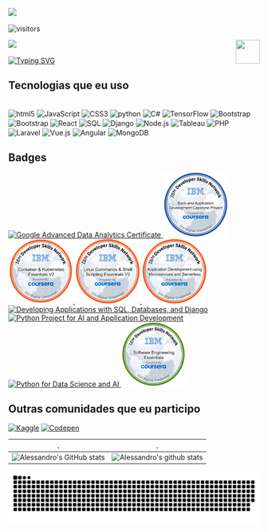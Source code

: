 ![](https://github.com/AlessandrodeAlmeida2/BEPb/blob/main/assets/Bottom_up.svg)

<!--   my-icons -->
<!--<p align="center">
    <a href="https://github.com/AlessandrodeAlmeida2/BEPb"><img src="https://img.shields.io/badge/status-updating-brightgreen.svg"></a>
    <a href="https://github.com/AlessandrodeAlmeida2/desafio-titanic-kaggle"><img src="https://img.shields.io/badge/Python-3.10-FF1493.svg"></a>
    <a href="https://github.com/AlessandrodeAlmeida2/graphs/contributors"><img src="https://img.shields.io/github/contributors/AlessandrodeAlmeida2/BEPb?color=blue"></a>
    <a href="https://github.com/AlessandrodeAlmeida2/stargazers"><img src="https://img.shields.io/github/stars/AlessandrodeAlmeida2/BEPb.svg?logo=github"></a>
    <a href="https://github.com/AlessandrodeAlmeida2/network/members"><img src="https://img.shields.io/github/forks/AlessandrodeAlmeida2/BEPb.svg?color=blue&logo=github"></a> 
    
    <img src="https://visitor-badge.laobi.icu/badge?page_id=AlessandrodeAlmeida2" alt="visitors"/>
 
    <a href="https://discord.gg/HHMs7Eg" target="blank">
<img src="https://img.shields.io/discord/735303195105951764?label=Join%20Community&logo=AlessandrodeAlmeida2&style=flat-square" alt="join discord community of github profile readme generator"/>
</a>-->
<img src="https://visitor-badge.laobi.icu/badge?page_id=AlessandrodeAlmeida2" alt="visitors"/>
</p>

<!--   my-header-img -->
![](https://github.com/AlessandrodeAlmeida2/BEPb/blob/main/src/header_.png)
<a href="https://www.python.org/"><img src="https://upload.wikimedia.org/wikipedia/commons/c/c3/Python-logo-notext.svg" align="right" height="48" width="48" ></a>

<!--   my-ticker -->    
[![Typing SVG](https://readme-typing-svg.herokuapp.com?color=%2336BCF7&center=true&vCenter=true&width=600&lines=Hi+there+👋,+I+am+Alessandro+de+Almeida;+Welcome+to+My+Profile!;I'm+student+of+data+science+and+a+developer;Always+learning+new+things+;Machine+learning+enthusiast+;Kaggle+community+member)](https://git.io/typing-svg)

<!--   GitHub stats graph -->
<!-- ### 📈 GitHub Activity Graph:
[![Alessandro's github activity graph](https://github-readme-activity-graph.cyclic.app/graph?username=AlessandrodeAlmeida2&theme=github-compact)](https://github.com/AlessandrodeAlmeida2/BEPb/github-readme-activity-graph) -->

## Tecnologias que eu uso
<div style="display: inline_block"><br/>
  <img align="center" alt="html5" src="https://img.shields.io/badge/HTML5-E34F26?style=for-the-badge&logo=html5&logoColor=white"/>
  <img align="center" alt="JavaScript" src="https://img.shields.io/badge/JavaScript-323330?style=for-the-badge&logo=javascript&logoColor=F7DF1E"/>
  <img align="center" alt="CSS3" src="https://img.shields.io/badge/CSS3-1572B6?style=for-the-badge&logo=css3&logoColor=white"/>
  <img align="center" alt="python" src="https://img.shields.io/badge/Python-14354C?style=for-the-badge&logo=python&logoColor=white"/>
  <img align="center" alt="C#" src="https://img.shields.io/badge/C%23-239120?style=for-the-badge&logo=c-sharp&logoColor=white"/>
  <img align="center" alt="TensorFlow" src="https://img.shields.io/badge/TensorFlow-FF6F00?style=for-the-badge&logo=tensorflow&logoColor=white"/>
  <img align="center" alt="Bootstrap" src="https://img.shields.io/badge/Bootstrap-563D7C?style=for-the-badge&logo=bootstrap&logoColor=white"/> 
  <img align="center" alt="Bootstrap" src="https://img.shields.io/badge/Java-ED8B00?style=for-the-badge&logo=openjdk&logoColor=white"/>
  <img align="center" alt="React" src="https://img.shields.io/badge/React-20232A?style=for-the-badge&logo=react&logoColor=61DAFB"/>
  <img align="center" alt="SQL" src="https://img.shields.io/badge/MySQL-00000F?style=for-the-badge&logo=mysql&logoColor=white"/>
  <img align="center" alt="Django" src="https://img.shields.io/badge/Django-092E20?style=for-the-badge&logo=django&logoColor=white"/>
  <img align="center" alt="Node.js" src="https://img.shields.io/badge/Node.js-43853D?style=for-the-badge&logo=node.js&logoColor=white"/>
  <img align="center" alt="Tableau" src="https://img.shields.io/badge/Tableau-E97627?style=for-the-badge&logo=Tableau&logoColor=white"/>
  <img align="center" alt="PHP" src="https://img.shields.io/badge/PHP-777BB4?style=for-the-badge&logo=php&logoColor=white"/>
  <img align="center" alt="Laravel" src="https://img.shields.io/badge/Laravel-FF2D20?style=for-the-badge&logo=laravel&logoColor=white"/>
  <img align="center" alt="Vue.js" src="https://img.shields.io/badge/Vue.js-35495E?style=for-the-badge&logo=vue.js&logoColor=4FC08D"/>
  <img align="center" alt="Angular" src="https://img.shields.io/badge/Angular-DD0031?style=for-the-badge&logo=angular&logoColor=white"/>
  <img align="center" alt="MongoDB" src="https://img.shields.io/badge/MongoDB-4EA94B?style=for-the-badge&logo=mongodb&logoColor=white"/>
</div>

## Badges

<a href="https://www.credly.com/earner/earned/badge/e271f440-80e9-4815-86aa-812868ebcc98">
    <img src="https://images.credly.com/images/9267a387-1a51-4ebe-8c05-976a5ec4c3d0/image.png" alt="Google Advanced Data Analytics Certificate" width="130"/>
</a>
<a href="https://www.credly.com/earner/earned/badge/707b41c5-973d-4174-b354-3b664c2250a8">
    <img src="img/capstone.png" alt="Back-end Application Development Capstone Project" width="130"/>
</a>
<a href="https://www.credly.com/earner/earned/badge/eb2f2653-32f5-420f-ada3-36137159ebeb">
    <img src="img/container.png" alt="Container & Kubernetes Essentials V2" width="130"/>
</a>
<a href="https://www.credly.com/earner/earned/badge/1ba8d666-b68f-4f77-920f-a699889f89ba">
    <img src="img/linux.png" alt="Linux Commands & Shell Scripting Essentials V2" width="130"/>
</a>
<a href="https://www.credly.com/earner/earned/badge/c0cbc39a-3507-43f0-8c87-5de865ce2a1d">
    <img src="img/microservices.png" alt="Application Development using Microservices and Serverless" width="130"/>
</a>
<a href="https://www.credly.com/earner/earned/badge/73b939bb-7ad2-4193-a78f-6069377643aa">
    <img src="https://images.credly.com/images/a3ff2154-3ad0-4bbf-8405-c84e777bdc9a/Developing_Applications_with_SQL__Databases__and_Django.png" alt="Developing Applications with SQL, Databases, and Django" width="130"/>
</a>
<a href="https://www.credly.com/earner/earned/badge/2d83930e-2e03-4299-8d61-e19b1c698fbf">
    <img src="https://images.credly.com/images/3cd98d8a-c224-4f8f-a839-d0a87422f2c1/Python_Project_for_AI_and_Application_Development.png" alt="Python Project for AI and Application Development" width="130"/>
</a>
<a href="https://www.credly.com/earner/earned/badge/010a03e3-2a77-48cf-8f00-3ffbd47fdbf4">
    <img src="https://images.credly.com/size/340x340/images/0571ab1d-f43b-43d9-9c68-8ebd0ebd61b7/Python_for_Data_Sci_and_AI_Foundational.png" alt="Python for Data Science and AI" width="130"/>
</a>
<a href="https://www.credly.com/badges/8955fd0e-251f-4ec9-90c2-7b887ac3b9e8">
    <img src="img/software.png" alt="Software Engineering Essentials" width="130"/>
</a>

## Outras comunidades que eu participo

[![Kaggle](https://img.shields.io/badge/Kaggle-20BEFF?style=for-the-badge&logo=Kaggle&logoColor=white)](https://www.kaggle.com/alessandroagostini)
[![Codepen](https://img.shields.io/badge/Codepen-000000?style=for-the-badge&logo=codepen&logoColor=white)](https://codepen.io/AlessandrodeAlmeida2)

| .                                                                                                                                       | .                                                                                                                         |
|-----------------------------------------------------------------------------------------------------------------------------------------|---------------------------------------------------------------------------------------------------------------------------|
| ![Alessandro's GitHub stats](https://github-readme-stats.vercel.app/api?username=AlessandrodeAlmeida2&show_icons=true&theme=radical) | ![Alessandro's github stats](https://github-readme-stats.vercel.app/api/top-langs/?username=AlessandrodeAlmeida2&theme=radical&layout=compact) |

<!--<img src="https://github-readme-streak-stats.herokuapp.com/?user=AlessandrodeAlmeida2"></img>-->



<!--   grid-snake -->
![](https://github.com/AlessandrodeAlmeida2/BEPb/blob/output/github-contribution-grid-snake.svg)
